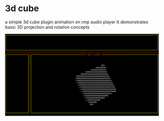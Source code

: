 # 3d cube

a simple 3d cube plugin animation on rmp audio player It demonstrates basic 3D projection and rotation concepts 


<p align="center">
  <img src="./assets/3d_cube.png"/>
</p>

